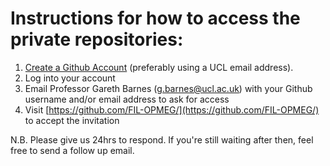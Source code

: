# Instructions for how to access the private repositories:

1. [Create a Github Account](https://github.com/join) (preferably using a UCL email address).
2. Log into your account
3. Email Professor Gareth Barnes (g.barnes@ucl.ac.uk) with your Github username and/or email address to ask for access
4. Visit [https://github.com/FIL-OPMEG/](https://github.com/FIL-OPMEG/) to accept the invitation

N.B. Please give us 24hrs to respond. If you're still waiting after then, feel free to send a follow up email.
